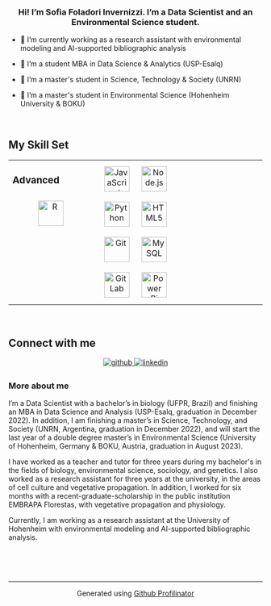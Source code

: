 ### <div align="center">Hi! I’m Sofia Foladori Invernizzi. I’m a Data Scientist and an Environmental Science student.  </div>  
  

- 💼 I’m currently working as a research assistant with environmental modeling and AI-supported bibliographic analysis  
  

- 📖 I’m a student MBA in Data Science & Analytics (USP-Esalq)   
  

- 📖 I’m a master's student in Science, Technology & Society (UNRN)   
  

- 📖 I’m a master's student in Environmental Science (Hohenheim University & BOKU)  
  

<br/>  


## My Skill Set  
<table><tr><td valign="top" width="33%">



### Advanced  
<div align="center">  
<a href="https://www.r-project.org/" target="_blank"><img style="margin: 10px" src="https://profilinator.rishav.dev/skills-assets/r.svg" alt="R" height="50" /></a>  
</div>

</td><td valign="top" width="33%">

<div align="center">  
<a href="https://www.javascript.com/" target="_blank"><img style="margin: 10px" src="https://profilinator.rishav.dev/skills-assets/javascript-original.svg" alt="JavaScript" height="50" /></a>  
<a href="https://nodejs.org/" target="_blank"><img style="margin: 10px" src="https://profilinator.rishav.dev/skills-assets/nodejs-original-wordmark.svg" alt="Node.js" height="50" /></a>  
<a href="https://www.python.org/" target="_blank"><img style="margin: 10px" src="https://profilinator.rishav.dev/skills-assets/python-original.svg" alt="Python" height="50" /></a>  
<a href="https://en.wikipedia.org/wiki/HTML5" target="_blank"><img style="margin: 10px" src="https://profilinator.rishav.dev/skills-assets/html5-original-wordmark.svg" alt="HTML5" height="50" /></a>  
<a href="https://github.com/" target="_blank"><img style="margin: 10px" src="https://profilinator.rishav.dev/skills-assets/git-scm-icon.svg" alt="Git" height="50" /></a>  
<a href="https://www.mysql.com/" target="_blank"><img style="margin: 10px" src="https://profilinator.rishav.dev/skills-assets/mysql-original-wordmark.svg" alt="MySQL" height="50" /></a>  
<a href="https://about.gitlab.com/" target="_blank"><img style="margin: 10px" src="https://profilinator.rishav.dev/skills-assets/gitlab.svg" alt="GitLab" height="50" /></a>  
<a href="https://powerbi.microsoft.com/en-us/" target="_blank"><img style="margin: 10px" src="https://profilinator.rishav.dev/skills-assets/powerbi.png" alt="Power Bi" height="50" /></a>  
</div>

</td><td valign="top" width="33%">



</td></tr></table>  

<br/>  


## Connect with me  
<div align="center">
<a href="https://github.com/sofiafoladori" target="_blank">
<img src=https://img.shields.io/badge/github-%2324292e.svg?&style=for-the-badge&logo=github&logoColor=white alt=github style="margin-bottom: 5px;" />
</a>
<a href="https://linkedin.com/in/sofia-foladori-invernizzi" target="_blank">
<img src=https://img.shields.io/badge/linkedin-%231E77B5.svg?&style=for-the-badge&logo=linkedin&logoColor=white alt=linkedin style="margin-bottom: 5px;" />
</a>  
</div>  
  



### More about me  
I’m a Data Scientist with a bachelor’s in biology (UFPR, Brazil) and finishing an MBA in Data Science and Analysis (USP-Esalq, graduation in December 2022). In addition, I am finishing a master’s in Science, Technology, and Society (UNRN, Argentina, graduation in December 2022), and will start the last year of a double degree master’s in Environmental Science (University of Hohenheim, Germany & BOKU, Austria, graduation in August 2023). 

I have worked as a teacher and tutor for three years during my bachelor's in the fields of biology, environmental science, sociology, and genetics. I also worked as a research assistant for three years at the university, in the areas of cell culture and vegetative propagation. In addition, I worked for six months with a recent-graduate-scholarship in the public institution EMBRAPA Florestas, with vegetative propagation and physiology. 

Currently, I am working as a research assistant at the University of Hohenheim with environmental modeling and AI-supported bibliographic analysis.  
  

<br/>  

  

<br/>  


<br />

----
<div align="center">Generated using <a href="https://profilinator.rishav.dev/" target="_blank">Github Profilinator</a></div>
